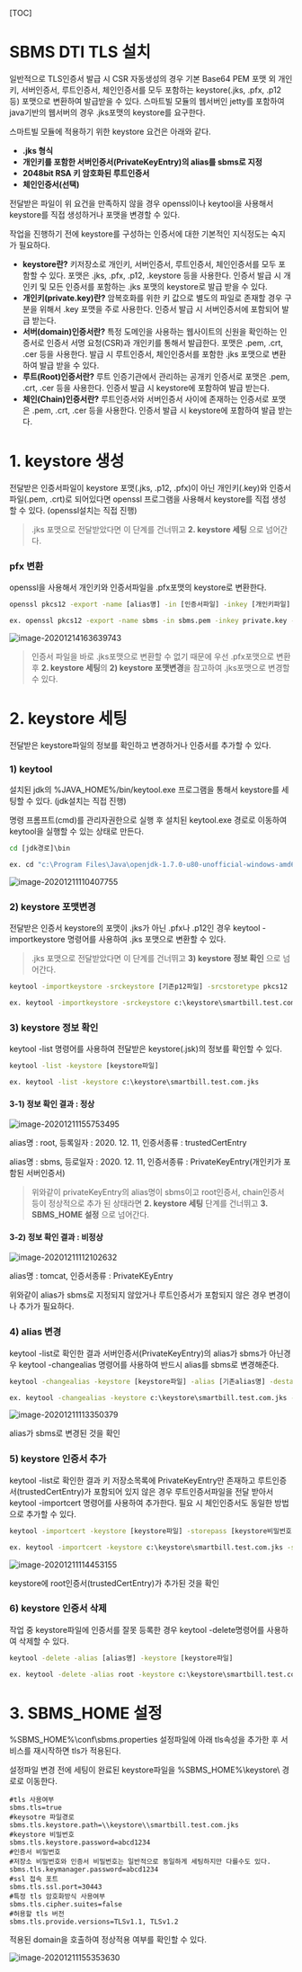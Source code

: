 [TOC]

# SBMS DTI TLS 설치

일반적으로 TLS인증서 발급 시 CSR 자동생성의 경우 기본 Base64 PEM 포맷 외 개인키, 서버인증서, 루트인증서, 체인인증서를 모두 포함하는 keystore(.jks, .pfx, .p12 등) 포맷으로 변환하여 발급받을 수 있다. 스마트빌 모듈의 웹서버인 jetty를 포함하여 java기반의 웹서버의 경우 .jks포맷의 keystore를 요구한다.

스마트빌 모듈에 적용하기 위한 keystore 요건은 아래와 같다.

- **.jks 형식**
- **개인키를 포함한 서버인증서(PrivateKeyEntry)의 alias를 sbms로 지정**
- **2048bit RSA 키 암호화된 루트인증서**
- **체인인증서(선택)**

전달받은 파일이 위 요건을 만족하지 않을 경우 openssl이나 keytool을 사용해서 keystore를 직접 생성하거나 포맷을 변경할 수 있다.

작업을 진행하기 전에 keystore를 구성하는 인증서에 대한 기본적인 지식정도는 숙지가 필요하다.

- **keystore란?** 키저장소로 개인키, 서버인증서, 루트인증서, 체인인증서를 모두 포함할 수 있다. 포맷은 .jks, .pfx, .p12, .keystore 등을 사용한다. 인증서 발급 시 개인키 및 모든 인증서를 포함하는 .jks 포맷의 keystore로 발급 받을 수 있다.
- **개인키(private.key)란?** 암복호화를 위한 키 값으로 별도의 파일로 존재할 경우 구분을 위해서 .key 포맷을 주로 사용한다. 인증서 발급 시 서버인증서에 포함되어 발급 받는다.
- **서버(domain)인증서란?** 특정 도메인을 사용하는 웹사이트의 신원을 확인하는 인증서로 인증서 서명 요청(CSR)과 개인키를 통해서 발급한다. 포맷은 .pem, .crt, .cer 등을 사용한다. 발급 시 루트인증서, 체인인증서를 포함한 .jks 포맷으로 변환하여 발급 받을 수 있다.
- **루트(Root)인증서란?** 루트 인증기관에서 관리하는 공개키 인증서로 포맷은 .pem, .crt, .cer 등을 사용한다. 인증서 발급 시 keystore에 포함하여 발급 받는다.
- **체인(Chain)인증서란?** 루트인증서와 서버인증서 사이에 존재하는 인증서로  포맷은 .pem, .crt, .cer 등을 사용한다. 인증서 발급 시 keystore에 포함하여 발급 받는다.



# 1. keystore 생성

전달받은 인증서파일이 keystore 포맷(.jks, .p12, .pfx)이 아닌 개인키(.key)와 인증서파일(.pem, .crt)로 되어있다면 openssl 프로그램을 사용해서 keystore를 직접 생성할 수 있다. (openssl설치는 직접 진행)

> .jks 포맷으로 전달받았다면 이 단계를 건너뛰고 **2. keystore 세팅** 으로 넘어간다.



### pfx 변환

openssl을 사용해서 개인키와 인증서파일을 .pfx포맷의 keystore로 변환한다.

```cmd
openssl pkcs12 -export -name [alias명] -in [인증서파일] -inkey [개인키파일] -out [변환할pfx파일]

ex. openssl pkcs12 -export -name sbms -in sbms.pem -inkey private.key -out sbms.pfx
```

![image-20201214163639743](C:\Users\user\AppData\Roaming\Typora\typora-user-images\image-20201214163639743.png)

> 인증서 파일을 바로 .jks포맷으로 변환할 수 없기 때문에 우선 .pfx포맷으로 변환 후 **2. keystore 세팅**의 **2) keystore 포맷변경**을 참고하여 .jks포맷으로 변경할 수 있다.
>



# 2. keystore 세팅

전달받은 keystore파일의 정보를 확인하고 변경하거나 인증서를 추가할 수 있다.



### 1) keytool

설치된 jdk의 %JAVA_HOME%/bin/keytool.exe 프로그램을 통해서 keystore를 세팅할 수 있다. (jdk설치는 직접 진행)

명령 프롬프트(cmd)를 관리자권한으로 실행 후 설치된 keytool.exe 경로로 이동하여 keytool을 실행할 수 있는 상태로 만든다.

```cmd
cd [jdk경로]\bin

ex. cd "c:\Program Files\Java\openjdk-1.7.0-u80-unofficial-windows-amd64-image\bin"
```

![image-20201211110407755](C:\Users\user\AppData\Roaming\Typora\typora-user-images\image-20201211110407755.png)



### 2) keystore 포맷변경

전달받은 인증서 keystore의 포맷이 .jks가 아닌 .pfx나 .p12인 경우 keytool -importkeystore 명령어를 사용하여 .jks 포맷으로 변환할 수 있다.

> .jks 포맷으로 전달받았다면 이 단계를 건너뛰고 **3) keystore 정보 확인** 으로 넘어간다.

```cmd
keytool -importkeystore -srckeystore [기존p12파일] -srcstoretype pkcs12 -destkeystore [변경할jks파일] -deststoretype jks

ex. keytool -importkeystore -srckeystore c:\keystore\smartbill.test.com.p12 -srcstoretype pkcs12 -destkeystore c:\keystore\smartbill.test.com.jks -deststoretype jks
```



### 3) keystore 정보 확인

keytool -list 명령어를 사용하여 전달받은 keystore(.jsk)의 정보를 확인할 수 있다.

```cmd
keytool -list -keystore [keystore파일]

ex. keytool -list -keystore c:\keystore\smartbill.test.com.jks
```



#### 3-1) 정보 확인 결과 : 정상

![image-20201211155753495](C:\Users\user\AppData\Roaming\Typora\typora-user-images\image-20201211155753495.png)

alias명 : root, 등록일자 : 2020. 12. 11, 인증서종류 : trustedCertEntry

alias명 : sbms, 등로일자 : 2020. 12. 11, 인증서종류 : PrivateKeyEntry(개인키가 포함된 서버인증서)

> 위와같이 privateKeyEntry의 alias명이 sbms이고 root인증서, chain인증서 등이 정상적으로 추가 된 상태라면 **2. keystore 세팅** 단계를 건너뛰고 **3. SBMS_HOME 설정** 으로 넘어간다.
>



#### 3-2) 정보 확인 결과 : 비정상

![image-20201211112102632](C:\Users\user\AppData\Roaming\Typora\typora-user-images\image-20201211112102632.png)

alias명 : tomcat, 인증서종류 : PrivateKEyEntry

위와같이 alias가 sbms로 지정되지 않았거나 루트인증서가 포함되지 않은 경우 변경이나 추가가 필요하다.



### 4) alias 변경

keytool -list로 확인한 결과 서버인증서(PrivateKeyEntry)의 alias가 sbms가 아닌경우 keytool -changealias 명령어를 사용하여 반드시 alias를 sbms로 변경해준다.

```cmd
keytool -changealias -keystore [keystore파일] -alias [기존alias명] -destalias [변경할alias명]

ex. keytool -changealias -keystore c:\keystore\smartbill.test.com.jks -alias tomcat -destalias sbms
```

![image-20201211113350379](C:\Users\user\AppData\Roaming\Typora\typora-user-images\image-20201211113350379.png)

alias가 sbms로 변경된 것을 확인



### 5) keystore 인증서 추가

keytool -list로 확인한 결과 키 저장소목록에 PrivateKeyEntry만 존재하고 루트인증서(trustedCertEntry)가 포함되어 있지 않은 경우 루트인증서파일을 전달 받아서 keytool -importcert 명령어를 사용하여 추가한다. 필요 시 체인인증서도 동일한 방법으로 추가할 수 있다.

```cmd
keytool -importcert -keystore [keystore파일] -storepass [keystore비밀번호] -trustcacerts -alias [추가할인증서alias명] -file [추가할인증서파일]

ex. keytool -importcert -keystore c:\keystore\smartbill.test.com.jks -storepass abcd1234 -trustcacerts -alias root -file c:\keystore\GLOBALSIGN_ROOT_CA.crt
```

![image-20201211114453155](C:\Users\user\AppData\Roaming\Typora\typora-user-images\image-20201211114453155.png)

keystore에 root인증서(trustedCertEntry)가 추가된 것을 확인



### 6) keystore 인증서 삭제

작업 중 keystore파일에 인증서를 잘못 등록한 경우 keytool -delete명령어를 사용하여 삭제할 수 있다.

```cmd
keytool -delete -alias [alias명] -keystore [keystore파일]

ex. keytool -delete -alias root -keystore c:\keystore\smartbill.test.com.jks
```



# 3. SBMS_HOME 설정

%SBMS_HOME%\conf\sbms.properties 설정파일에 아래 tls속성을 추가한 후 서비스를 재시작하면 tls가 적용된다.

설정파일 변경 전에 세팅이 완료된 keystore파일을 %SBMS_HOME%\keystore\ 경로로 이동한다.

```properties
#tls 사용여부
sbms.tls=true
#keysotre 파일경로
sbms.tls.keystore.path=\\keystore\\smartbill.test.com.jks
#keystore 비밀번호
sbms.tls.keystore.password=abcd1234
#인증서 비밀번호
#저장소 비밀번호와 인증서 비밀번호는 일반적으로 동일하게 세팅하지만 다를수도 있다.
sbms.tls.keymanager.password=abcd1234
#ssl 접속 포트
sbms.tls.ssl.port=30443
#특정 tls 암호화방식 사용여부
sbms.tls.cipher.suites=false
#허용할 tls 버전
sbms.tls.provide.versions=TLSv1.1, TLSv1.2
```



적용된 domain을 호출하여 정상적용 여부를 확인할 수 있다.

![image-20201211155353630](C:\Users\user\AppData\Roaming\Typora\typora-user-images\image-20201211155353630.png)

